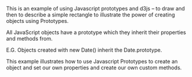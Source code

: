This is an example of using  Javascript prototypes and d3js – to draw and then to describe a simple rectangle to illustrate the power of creating objects using Prototypes.

All JavaScript objects have a prototype which they inherit their properties and methods from.

E.G. Objects created with new Date() inherit the Date.prototype.

This example illustrates how to use Javascript Prototypes to create an object and set our own properties and create our own custom methods.
